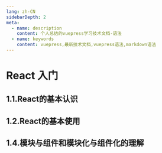 ```yaml
---
lang: zh-CN
sidebarDepth: 2
meta:
  - name: description
    content: 个人总结的vuepress学习技术文档-语法
  - name: keywords
    content: vuepress,最新技术文档,vuepress语法,markdown语法
---
```


# React 入门
## 1.1.React的基本认识
## 1.2.React的基本使用
## 1.4.模块与组件和模块化与组件化的理解